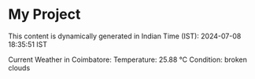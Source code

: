 # My Project

This content is dynamically generated in Indian Time (IST): 2024-07-08 18:35:51 IST


Current Weather in Coimbatore:
Temperature: 25.88 °C
Condition: broken clouds
